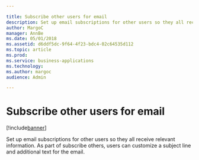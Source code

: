 ```yaml
---

title: Subscribe other users for email
description: Set up email subscriptions for other users so they all receive relevant information.
author: MargoC
manager: AnnBe
ms.date: 05/01/2018
ms.assetid: d6ddf5dc-9f64-4f23-bdc4-02c64535d112
ms.topic: article
ms.prod: 
ms.service: business-applications
ms.technology: 
ms.author: margoc
audience: Admin

---
```

#  Subscribe other users for email




[!include[banner](../../../includes/banner.md)]

Set up email subscriptions for other users so they all receive relevant
information. As part of subscribe others, users can customize a subject line and
additional text for the email.
